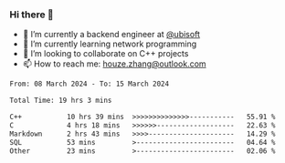 ### Hi there 👋
- 🔭 I’m currently a backend engineer at [@ubisoft](https://github.com/ubisoft)
- 🌱 I’m currently learning network programming
- 👯 I’m looking to collaborate on C++ projects
- 📫 How to reach me: houze.zhang@outlook.com

<!--START_SECTION:waka-->

```txt
From: 08 March 2024 - To: 15 March 2024

Total Time: 19 hrs 3 mins

C++           10 hrs 39 mins  >>>>>>>>>>>>>>-----------   55.91 %
C             4 hrs 18 mins   >>>>>>-------------------   22.63 %
Markdown      2 hrs 43 mins   >>>>---------------------   14.29 %
SQL           53 mins         >------------------------   04.64 %
Other         23 mins         >------------------------   02.06 %
```

<!--END_SECTION:waka-->
